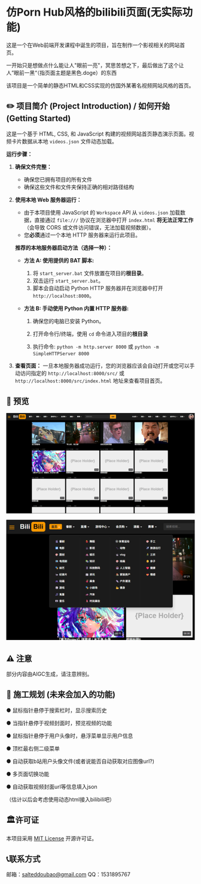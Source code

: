 # 仿Porn Hub风格的bilibili页面(无实际功能)

这是一个在Web前端开发课程中诞生的项目，旨在制作一个影视相关的网站首页。

一开始只是想做点什么能让人"眼前一亮"，冥思苦想之下，最后做出了这个让人”眼前一黑“（指页面主题是黑色.doge）的东西

该项目是一个简单的静态HTML和CSS实现的仿国外某著名视频网站风格的首页。

## ✏️ 项目简介 (Project Introduction) / 如何开始 (Getting Started)

这是一个基于 HTML, CSS, 和 JavaScript 构建的视频网站首页静态演示页面。视频卡片数据从本地 `videos.json` 文件动态加载。

**运行步骤：**

1.  **确保文件完整：**
    * 确保您已拥有项目的所有文件
    * 确保这些文件和文件夹保持正确的相对路径结构

2.  **使用本地 Web 服务器运行：**
    * 由于本项目使用 JavaScript 的 `Workspace` API 从 `videos.json` 加载数据，直接通过 `file:///` 协议在浏览器中打开 `index.html` **将无法正常工作**（会导致 CORS 或文件访问错误，无法加载视频数据）。
    * 您**必须**通过一个本地 HTTP 服务器来运行此项目。

    **推荐的本地服务器启动方法（选择一种）：**

    * **方法 A: 使用提供的 BAT 脚本:**
        1.  将 `start_server.bat` 文件放置在项目的**根目录**。
        2.  双击运行 `start_server.bat`。
        3.  脚本会自动启动 Python HTTP 服务器并在浏览器中打开 `http://localhost:8000`。

    * **方法 B: 手动使用 Python 内置 HTTP 服务器:**
        1.  确保您的电脑已安装 Python。

        2.  打开命令行/终端，使用 `cd` 命令进入项目的**根目录**

        3.  执行命令: `python -m http.server 8000` 或 `python -m SimpleHTTPServer 8000`

3.  **查看页面：**
    一旦本地服务器成功运行，您的浏览器应该会自动打开或您可以手动访问指定的 `http://localhost:8000/src/` 或 `http://localhost:8000/src/index.html` 地址来查看项目首页。


## 👀 预览

![预览图片](./static/images/preview(1).png)

![预览图片](./static/images/preview(2).png)

## ⚠️ 注意

部分内容由AIGC生成，请注意辨别。

## 🚧 施工规划 (未来会加入的功能)

● 鼠标指针悬停于搜索栏时，显示搜索历史

● 当指针悬停于视频封面时，预览视频的功能

● 鼠标指针悬停于用户头像时，悬浮菜单显示用户信息

● 顶栏最右侧二级菜单

● 自动获取b站用户头像文件(或者说能否自动获取对应图像url?)

● 多页面切换功能

● 自动获取视频封面url等信息填入json

（估计以后会考虑使用动态html接入bilibili吧）

## 🏛️许可证

本项目采用 [MIT License](https://opensource.org/licenses/MIT) 开源许可证。

## 📞联系方式

邮箱：salteddoubao@gmail.com
QQ：1531895767
